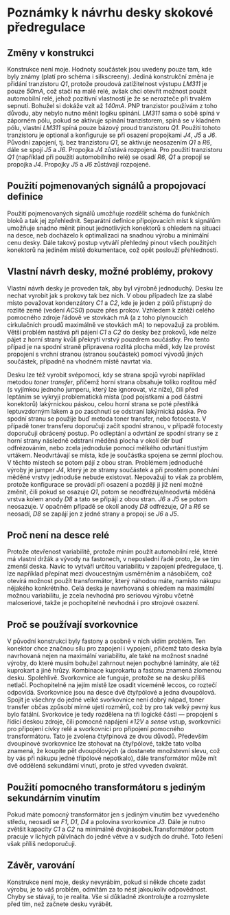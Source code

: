 # Poznámky k návrhu desky skokové předregulace

## Změny v konstrukci

Konstrukce není moje. Hodnoty součástek jsou uvedeny pouze tam, kde byly známy (platí pro schéma i silkscreeny). Jediná konstrukční změna je přidání tranzistoru *Q1*, protože proudová zatížitelnost výstupu *LM311* je pouze *50mA*, což stačí na malé relé, avšak chci otevřít možnost použít automobilní relé, jehož pozitivní vlastností je že se nerozteče při trvalém sepnutí. Bohužel si dokáže vzít až *140mA*. PNP tranzistor používám z toho důvodu, aby nebylo nutno měnit logiku spínání. *LM311* sama o sobě spíná v záporném pólu, pokud se aktivuje spínání tranzistorem, spíná se v kladném pólu, vlastní *LM311* spíná pouze bázový proud tranzistoru *Q1*. Použití tohoto tranzistoru je optional a konfiguruje se při osazení propojkami *J4*, *J5* a *J6*. Původní zapojení, tj. bez tranzistoru *Q1*, se aktivuje neosazením *Q1* a *R6*, dále se spojí *J5* a *J6*. Propojka *J4* zůstává rozpojená. Pro použití tranzistoru *Q1* (například při použití automobilního relé) se osadí *R6*, *Q1* a propojí se propojka *J4*. Propojky *J5* a *J6* zůstávají rozpojené.

## Použití pojmenovaných signálů a propojovací definice

Použití pojmenovaných signálů umožňuje rozdělit schéma do funkčních bloků a tak jej zpřehlednit. Separátní definice připojovacích míst k signálům umožňuje snadno měnit pinout jednotlivých konektorů s ohledem na situaci na desce, neb docházelo k optimalizaci na snadnou výrobu a minimální cenu desky. Dále takový postup vytváří přehledný pinout všech použitých konektorů na jediném místě dokumentace, což opět poslouží přehlednosti.

## Vlastní návrh desky, možné problémy, prokovy

Vlastní návrh desky je proveden tak, aby byl výrobně jednoduchý. Desku lze nechat vyrobit jak s prokovy tak bez nich. V obou případech lze za slabé místo považovat kondenzátory *C1* a *C2*, kde je jeden z pólů přístupný do rozlité země (vedení *ACS0*) pouze přes prokov. Vzhledem k zátěži celého pomocného zdroje řádově ve stovkách mA (a z toho plynoucích cirkulačních proudů maximálně ve stovkách mA) to nepovažuji za problém. Větší problém nastává při pájení *C1* a *C2* do desky bez prokovů, kde nelze pájet z horní strany kvůli překrytí vrstvý pouzdrem součástky. Pro tento případ je na spodní straně připravena rozlitá plocha mědi, kdy lze provést propojení s vrchní stranou (stranou součástek) pomocí vývodů jiných součástek, případně na vhodném místě navrtat via.

Desku lze též vyrobit svépomocí, kdy se strana spojů vyrobí například metodou *toner transfer*, přičemž horní strana obsahuje toliko rozlitou měď (s vyjímkou jednoho jumperu, který lze ignorovat, viz níže), čili před leptáním se vykryjí problematická místa (pod pojistkami a pod částmi konektorů) lakýrnickou páskou, celou horní strana se poté přestříká leptuvzdorným lakem a po zaschnutí se odstraní lakýrnická páska. Pro spodní stranu se použije buď metoda toner transfer, nebo fotocesta. V případě toner transferu doporučuji začít spodní stranou, v případě fotocesty doporučuji obrácený postup.  Po odleptání a odvrtání ze spodní strany se z horní  strany následně odstraní měděná plocha v okolí děr buď odfrézováním, nebo zcela jednoduše pomocí mělkého odvrtání tlustým vrtákem. Neodvrtávají se místa, kde je součástka spojena se zemní plochou. V těchto místech se potom pájí z obou stran. Problémem jednoduché výroby je jumper *J4*, který  je ze stramy součástek a při prostém ponechání měděné vrstvy jednoduše nebude existovat. Nepovažuji to však za problém, protože konfigurace se provádí při osazení a později ji již není možné změnit, čili pokud se osazuje *Q1*, potom se neodfrézuje/neodvrtá měděná vrstva kolem anody *D8* a tato se připájí z obou stran. *J6* a *J5* se potom neosazuje. V opačném případě se okolí anody *D8* odfrézuje, *Q1* a *R6* se neosadí, *D8* se zapájí jen z jedné strany a propojí se *J6* a *J5*.

## Proč není na desce relé

Protože otevřenost variabilitě, protože míním použít automobilní relé, které má vlastní držák a vývody na fastonech, v neposlední řadě proto, že se tím zmenší deska. Navíc to vytváří určitou variabilitu v zapojení předregulace, tj. lze například přepínat mezi dvoucestným usměrněním a násobičem, což otevírá možnost použít transformátor, který náhodou máte, namísto nákupu nějakého konkrétního. Celá deska je navrhovaná s ohledem na maximální možnou variabilitu, je zcela nevhodná pro seriovou výrobu včetně maloseriové, takže je pochopitelně nevhodná i pro strojové osazení.

## Proč se používají svorkovnice

V původní konstrukci byly fastony a osobně v nich vidím problém. Ten konektor chce značnou sílu pro zapojení i vypojení, přičemž tato deska byla navrhovaná nejen na maximální variabilitu, ale také na možnost snadné výroby, do které musím bohužel zahrnout nejen pochybné lamináty, ale též kuprokart a jiné hrůzy. Kombinace kuprokartu a fastonu znamená zlomenou desku. Spolehlivě. Svorkovnice ale funguje, protože se na desku příliš netlačí. Pochopitelně na jejím místě lze osadit víceméně leccos, co roztečí odpovídá. Svorkovnice jsou na desce dvě čtyřpólové a jedna dvoupólová. Spojit je všechny do jedné velké svorkovnice není dobrý nápad, toner transfer občas způsobí mírné ujetí rozměrů, což by pro tak velký pevný kus bylo fatální. Svorkovice je tedy rozdělena na tři logické části — propojení s řídící deskou zdroje, čili pomocné napájení *±12V* a *sense* vstup, svorkovnici pro připojení cívky relé a svorkovnici pro připojení pomocného transformátoru. Tato je zvolena čtyřpinová ze dvou důvodů. Především dvoupinové svorkovnice lze stohovat na čtyřpólové, takže tato volba znamená, že koupíte pět dvoupólových (a dostanete množstevní slevu, což by vás při nákupu jedné třípólové nepotkalo), dále transformátor může mít dvě oddělená sekundární vinutí, proto je střed vyveden dvakrát.

## Použití pomocného transformátoru s jediným sekundárním vinutím

Pokud máte pomocný transformátor jen s jediným vinutím bez vyvedeného středu, neosadí se *F1*, *D1*, *D4* a polovina svorkovnice *J3*. Dále je nutno zvětšit kapacity *C1* a *C2* na minimálně dvojnásobek.Transformátor potom pracuje v lichých půlvlnách do jedné větve a v sudých do druhé. Toto řešení však příliš nedoporučuji.

## Závěr, varování

Konstrukce není moje, desky nevyrábím, pokud si někde chcete zadat výrobu, je to váš problém, odmítám za to nést jakoukoliv odpovědnost. Chyby se stávají, to je realita. Vše si důkladně zkontrolujte a rozmyslete před tím, než začnete desku vyrábět. 

